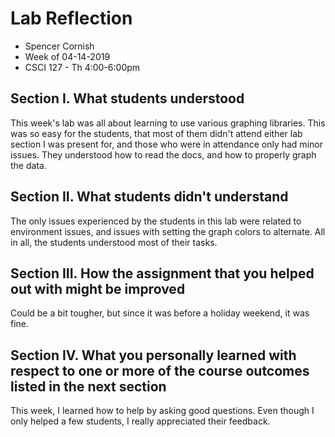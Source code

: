# Lab Reflection

- Spencer Cornish
- Week of 04-14-2019
- CSCI 127 - Th 4:00-6:00pm

## Section I. What students understood

This week's lab was all about learning to use various graphing libraries. This was so easy for the students, that most of them didn't attend either lab section I was present for, and those who were in attendance only had minor issues. They understood how to read the docs, and how to properly graph the data.

## Section II. What students didn't understand

The only issues experienced by the students in this lab were related to environment issues, and issues with setting the graph colors to alternate. All in all, the students understood most of their tasks.

## Section III. How the assignment that you helped out with might be improved

Could be a bit tougher, but since it was before a holiday weekend, it was fine.

## Section IV. What you personally learned with respect to one or more of the course outcomes listed in the next section

This week, I learned how to help by asking good questions. Even though I only helped a few students, I really appreciated their feedback.